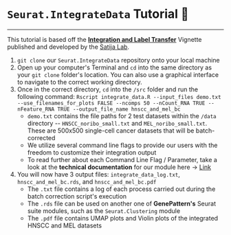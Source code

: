 # `Seurat.IntegrateData` Tutorial 📝
---

This tutorial is based off the [**Integration and Label Transfer**](https://satijalab.org/seurat/v3.2/integration.html) Vignette published and developed by the [Satija Lab](https://satijalab.org).

1. `git clone` our `Seurat.IntegrateData` repository onto your local machine
2. Open up your computer's Terminal and `cd` into the same directory as your `git clone` folder's location. You can also use a graphical interface to navigate to the correct working directory.
4. Once in the correct directory, `cd` into the `/src` folder and run the following command: `Rscript integrate_data.R --input_files demo.txt --use_filenames_for_plots FALSE --ncomps 50 --nCount_RNA TRUE --nFeature_RNA TRUE --output_file_name hnscc_and_mel_bc`
	- `demo.txt` contains the file paths for 2 test datasets within the `/data` directory -- `HNSCC_noribo_small.txt` and `MEL_noribo_small.txt`. These are 500x500 single-cell cancer datasets that will be batch-corrected
	- We utilize several command line flags to provide our users with the freedom to customize their integration output
	- To read further about each Command Line Flag / Parameter, take a look at the **technical documentation** for our module here -> [Link](https://github.com/genepattern/Seurat.IntegrateData/blob/develop/doc.md)
5. You will now have 3 output files: `integrate_data_log.txt`, `hnscc_and_mel_bc.rds`, and `hnscc_and_mel_bc.pdf`
	- The `.txt` file contains a log of each process carried out during the batch correction script's execution
	- The `.rds` file can be used on another one of **GenePattern's** Seurat suite modules, such as the `Seurat.Clustering` module
	- The `.pdf` file contains UMAP plots and Violin plots of the integrated HNSCC and MEL datasets